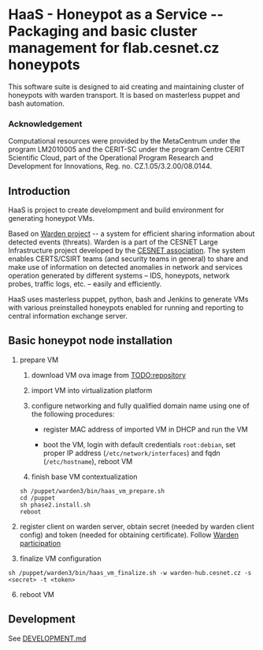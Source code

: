 # HaaS - Honeypot as a Service -- Packaging and basic cluster management for flab.cesnet.cz honeypots

This software suite is designed to aid creating and maintaining cluster of
honeypots with warden transport.  It is based on masterless puppet and bash
automation.

### Acknowledgement

Computational resources were provided by the MetaCentrum under the program
LM2010005 and the CERIT-SC under the program Centre CERIT Scientific Cloud,
part of the Operational Program Research and Development for Innovations, Reg.
no. CZ.1.05/3.2.00/08.0144.



## Introduction

HaaS is project to create develompment and build environment for generating
honeypot VMs.

Based on [Warden project](https://warden.cesnet.cz) -- a system for efficient
sharing information about detected events (threats). Warden is a part of the
CESNET Large Infrastructure project developed by the [CESNET
association](https://www.cesnet.cz). The system enables CERTS/CSIRT teams (and
security teams in general) to share and make use of information on detected
anomalies in network and services operation generated by different systems –
IDS, honeypots, network probes, traffic logs, etc. – easily and efficiently.

HaaS uses masterless puppet, python, bash and Jenkins to generate VMs with
various preinstalled honeypots enabled for running and reporting to central
information exchange server.



## Basic honeypot node installation

1. prepare VM

   1. download VM ova image from [TODO:repository](TODO)

   2. import VM into virtualization platform

   3. configure networking and fully qualified domain name using one of the following procedures:

      - register MAC address of imported VM in DHCP and run the VM

      - boot the VM, login with default credentials `root:debian`, set proper IP address (`/etc/network/interfaces`) and fqdn (`/etc/hostname`), reboot VM

   4. finish base VM contextualization
     ```
     sh /puppet/warden3/bin/haas_vm_prepare.sh
     cd /puppet
     sh phase2.install.sh
     reboot
     ```

2. register client on warden server, obtain secret (needed by warden client config) and token (needed for obtaining certificate). Follow [Warden participation](https://warden.cesnet.cz/en/participation#registration)

3. finalize VM configuration
```
sh /puppet/warden3/bin/haas_vm_finalize.sh -w warden-hub.cesnet.cz -s <secret> -t <token>
```

6. reboot VM



## Development

See [DEVELOPMENT.md](DEVELOPMENT.md)

